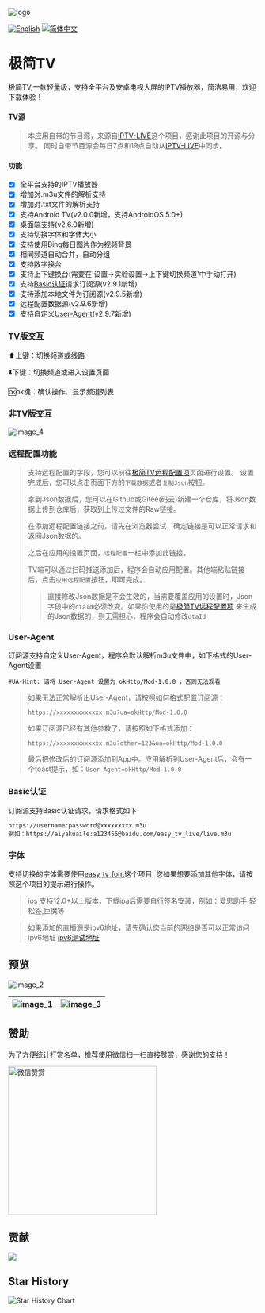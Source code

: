 ![logo](https://fastly.jsdelivr.net/gh/aiyakuaile/images/tv-flow.png)

[![English](https://img.shields.io/badge/Language-English-blueviolet?style=for-the-badge)](README-en.md)
[![简体中文](https://img.shields.io/badge/语言-简体中文-blueviolet?style=for-the-badge)](README.md)

# 极简TV

极简TV,一款轻量级，支持全平台及安卓电视大屏的IPTV播放器，简洁易用，欢迎下载体验！

#### TV源
> 本应用自带的节目源，来源自[IPTV-LIVE](https://github.com/mursor1985/LIVE)这个项目，感谢此项目的开源与分享。
同时自带节目源会每日7点和19点自动从[IPTV-LIVE](https://github.com/mursor1985/LIVE)中同步。

#### 功能

- [x] 全平台支持的IPTV播放器
- [x] 增加对.m3u文件的解析支持
- [x] 增加对.txt文件的解析支持
- [x] 支持Android TV(v2.0.0新增，支持AndroidOS 5.0+)
- [x] 桌面端支持(v2.6.0新增)
- [x] 支持切换字体和字体大小
- [x] 支持使用Bing每日图片作为视频背景
- [x] 相同频道自动合并，自动分组
- [x] 支持数字换台
- [x] 支持上下键换台(需要在'设置->实验设置->上下键切换频道'中手动打开)
- [x] 支持[Basic认证](https://github.com/aiyakuaile/easy_tv_live?tab=readme-ov-file#User-Agent)请求订阅源(v2.9.1新增)
- [x] 支持添加本地文件为订阅源(v2.9.5新增)
- [x] 远程配置数据源(v2.9.6新增)
- [x] 支持自定义[User-Agent](https://github.com/aiyakuaile/easy_tv_live?tab=readme-ov-file#User-Agent)(v2.9.7新增)

### TV版交互

⬆️上键：切换频道或线路

⬇️下键：切换频道或进入设置页面

🆗ok键：确认操作、显示频道列表

### 非TV版交互
![image_4](https://raw.githubusercontent.com/aiyakuaile/easy_tv_live/main/img_4.png)

### 远程配置功能
>支持远程配置的字段，您可以前往[极简TV远程配置项](https://aiyakuaile.github.io/tv-setting)页面进行设置。
设置完成后，您可以点击页面下方的`下载数据`或者`复制Json`按钮。
> 
> 拿到Json数据后，您可以在Github或Gitee(码云)新建一个仓库，将Json数据上传到仓库后，获取到上传过文件的Raw链接。
>
> 在添加远程配置链接之前，请先在浏览器尝试，确定链接是可以正常请求和返回Json数据的。
>
> 之后在应用的设置页面，`远程配置`一栏中添加此链接。
>
> TV端可以通过扫码推送添加后，程序会自动应用配置。其他端粘贴链接后，点击`应用远程配置`按钮，即可完成。
> >直接修改Json数据是不会生效的，当需要覆盖应用的设置时，Json字段中的`dtaId`必须改变。如果你使用的是[极简TV远程配置项](https://aiyakuaile.github.io/tv-setting)
来生成的Json数据的，则无需担心，程序会自动修改`dtaId`


### User-Agent
订阅源支持自定义User-Agent，程序会默认解析m3u文件中，如下格式的User-Agent设置
```
#UA-Hint: 请将 User-Agent 设置为 okHttp/Mod-1.0.0 ，否则无法观看
```
> 如果无法正常解析出User-Agent，请按照如何格式配置订阅源：
> ```
> https://xxxxxxxxxxxxx.m3u?ua=okHttp/Mod-1.0.0
> ```
> 如果订阅源已经有其他参数了，请按照如下格式添加：
> ```
> https://xxxxxxxxxxxxx.m3u?other=123&ua=okHttp/Mod-1.0.0
> ```
> 最后把修改后的订阅源添加到App中。应用解析到User-Agent后，会有一个toast提示，如：`User-Agent=okHttp/Mod-1.0.0`

### Basic认证
订阅源支持Basic认证请求，请求格式如下
```
https://username:password@xxxxxxxxx.m3u
例如：https://aiyakuaile:a123456@baidu.com/easy_tv_live/live.m3u
```
### 字体
支持切换的字体需要使用[easy_tv_font](https://github.com/aiyakuaile/easy_tv_font)这个项目,
您如果想要添加其他字体，请按照这个项目的提示进行操作。

> ios 支持12.0+以上版本，下载ipa后需要自行签名安装，例如：爱思助手,轻松签,巨魔等

> 如果添加的直播源是ipv6地址，请先确认您当前的网络是否可以正常访问ipv6地址
> [ipv6测试地址](https://v6t.ipip.net/)

## 预览

![image_2](https://raw.githubusercontent.com/aiyakuaile/easy_tv_live/main/img_2.jpeg)

![image_1](https://raw.githubusercontent.com/aiyakuaile/easy_tv_live/main/img_1.jpeg) | ![image_3](https://raw.githubusercontent.com/aiyakuaile/easy_tv_live/main/img_3.jpeg)
---|---


## 赞助
为了方便统计打赏名单，推荐使用微信扫一扫直接赞赏，感谢您的支持！

<img src="https://fastly.jsdelivr.net/gh/aiyakuaile/images/appreciate.png" alt="微信赞赏" width="300">


## 贡献

<a href="https://github.com/aiyakuaile/easy_tv_live/graphs/contributors">
  <img src="https://contrib.rocks/image?repo=aiyakuaile/easy_tv_live" />
</a>

## Star History
<picture>
  <source
    media="(prefers-color-scheme: dark)"
    srcset="
      https://api.star-history.com/svg?repos=aiyakuaile/easy_tv_live&type=Date&theme=dark
    "
  />
  <source
    media="(prefers-color-scheme: light)"
    srcset="
      https://api.star-history.com/svg?repos=aiyakuaile/easy_tv_live&type=Date
    "
  />
  <img
    alt="Star History Chart"
    src="https://api.star-history.com/svg?repos=aiyakuaile/easy_tv_live&type=Date"
  />
</picture>
